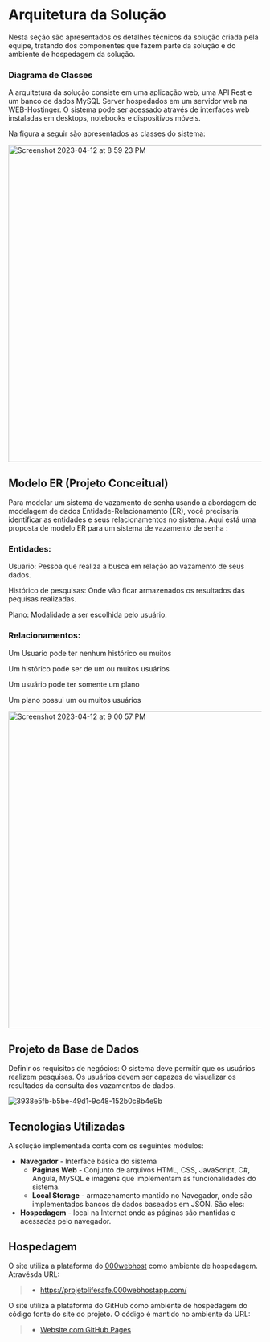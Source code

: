 # Arquitetura da Solução

Nesta seção são apresentados os detalhes técnicos da solução criada pela equipe, tratando dos componentes que fazem parte da solução e do ambiente de hospedagem da solução.

### Diagrama de Classes

<p>A arquitetura da solução consiste em uma aplicação web, uma API Rest e um banco de dados MySQL Server hospedados em um servidor web na WEB-Hostinger. O sistema pode ser acessado através de interfaces web instaladas em desktops, notebooks e dispositivos móveis.</p>

<p>Na figura a seguir são apresentados as classes do sistema: </p>

<img width="631" alt="Screenshot 2023-04-12 at 8 59 23 PM" src="https://user-images.githubusercontent.com/112135152/231611507-c1044542-5e9a-4f49-b132-bd1e352919c4.png">

## Modelo ER (Projeto Conceitual)

Para modelar um sistema de vazamento de senha usando a abordagem de modelagem de dados Entidade-Relacionamento (ER), você precisaria identificar as entidades e seus relacionamentos no sistema. Aqui está uma proposta de modelo ER para um sistema de vazamento de senha :

<h3>Entidades:</h3>

Usuario: Pessoa que realiza a busca em relação ao vazamento de seus dados.

Histórico de pesquisas: Onde vão ficar armazenados os resultados das pequisas realizadas.

Plano: Modalidade a ser escolhida pelo usuário.

<h3>Relacionamentos:</h3>
<p>Um Usuario pode ter nenhum histórico ou muitos</p>
<p>Um histórico pode ser de um ou muitos usuários</p>
<p>Um usuário pode ter somente um plano</p>
<p>Um plano possui um ou muitos usuários</p>

<img width="631" alt="Screenshot 2023-04-12 at 9 00 57 PM" src="https://user-images.githubusercontent.com/112135152/231612295-bc6fc3cb-be1b-4150-b377-6be6b5fa4a27.png">



## Projeto da Base de Dados

<p>Definir os requisitos de negócios: O sistema deve permitir que os usuários realizem pesquisas. Os usuários devem ser capazes de visualizar os resultados da consulta dos vazamentos de dados.</p>

![3938e5fb-b5be-49d1-9c48-152b0c8b4e9b](https://user-images.githubusercontent.com/112135152/231613654-d1ffe176-b422-4f90-ab4f-2634cef94ff5.jpg)




## Tecnologias Utilizadas
A solução implementada conta com os seguintes módulos:
- **Navegador** - Interface básica do sistema  
  - **Páginas Web** - Conjunto de arquivos HTML, CSS, JavaScript, C#, Angula, MySQL e imagens que implementam as funcionalidades do sistema.
   - **Local Storage** - armazenamento mantido no Navegador, onde são implementados bancos de dados baseados em JSON. São eles: 
 - **Hospedagem** - local na Internet onde as páginas são mantidas e acessadas pelo navegador. 


## Hospedagem
O site utiliza a plataforma do [000webhost](https://projetolifesafe.000webhostapp.com/) como ambiente de hospedagem. Atravésda URL: 

> - https://projetolifesafe.000webhostapp.com/

O site utiliza a plataforma do GitHub como ambiente de hospedagem do código fonte do site do projeto. O código é mantido no ambiente da URL: 

> - [Website com GitHub Pages](https://github.com/ICEI-PUC-Minas-PMV-ADS/pmv-ads-2023-1-e2-proj-int-t6-livesafe/)
